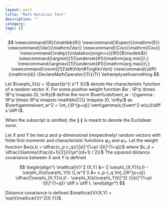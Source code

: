 ```yaml
---
layout: post
title: "Math Notation Test"
description: ""
category: 
tags: []
---
```


$$
  \newcommand{\R}{\mathbb{R}}
  \newcommand{\Expect}{\mathrm{E}}
  \newcommand{\Var}{\mathrm{Var}}
  \newcommand{\Cov}{\mathrm{Cov}}
  \newcommand{\indep}{\rotatebox[origin=c]{90}{$\models$}}
  \newcommand{\argmin}[1]{\underset{#1}{\mathrm{arg min}}\;}
  \newcommand{\argmax}[1]{\underset{#1}{\mathrm{arg max}}\;}
  \newcommand{\norm}[1]{\left\lVert#1\right\rVert}
  \newcommand{\diff}{\mathrm{d}}
  \DeclareMathOperator{\Tr}{Tr}
  \let\emptyset\varnothing
$$

Let $\varphi_X(s) = \Expect[e^{i s^T X}]$ denote the characteristic
function of a random vector $X$. For some positive weight function
$w : \R^p \times \R^q \mapsto [0, \infty)$ define the norm
$\vert\cdot\vert_w : \{\gamma : \R^p \times \R^q \mapsto \mathbb{C}\} \mapsto [0, \infty)$ as
$\vert\gamma\vert_w^2 = \int_{\R^{p+q}} \vert\gamma(s,t)\vert^2 w(s,t)\diff s \diff t$.

When the subscript is omitted, the $\| \cdot \|$ is meant to denote
the Euclidean norm.

Let $X$ and $Y$ be two $p$ and $q$-dimensional (respectively) random
vectors with finite first moments and characteristic functions
$\varphi_X$ and $\varphi_Y$. Let the weight function
$w(s,t) = \dfrac{c_p c_q}{\|s\|^{1+p} \|t\|^{1+q}}$ where
$c_d = \dfrac{\Gamma(\frac{d+1}{2})}{\pi^{(d+1) / 2}}$
The *squared* distance covariance between $X$ and $Y$ is defined

$$
\begin{align*}
\mathcal{V}^2 (X,Y)
&= \| \varphi_{X,Y}(s,t) - \varphi_X(s)\varphi_Y(t) \|_w^2 \\
&= c_p c_q \int_{\R^{p+q}}
   \dfrac{|\varphi_{X,Y}(s,t) - \varphi_X(s)\varphi_Y(t)|^2}
         {\|s\|^{1+p} \|t\|^{1+q}} \diff s \diff t.
\end{align*}
$$

Distance covariance is defined
$\mathcal{V}(X,Y) = \sqrt{\mathcal{V}^2(X,Y)}$.
